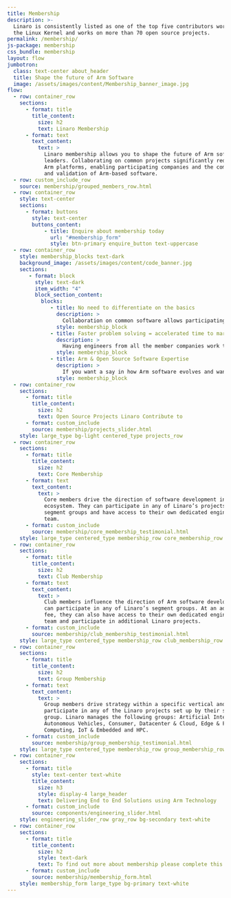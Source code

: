 ```yaml
---
title: Membership
description: >-
  Linaro is consistently listed as one of the top five contributors worldwide to
  the Linux Kernel and works on more than 70 open source projects.
permalink: /membership/
js-package: membership
css_bundle: membership
layout: flow
jumbotron:
  class: text-center about_header
  title: Shape the future of Arm Software
  image: /assets/images/content/Membership_banner_image.jpg
flow:
  - row: container_row
    sections:
      - format: title
        title_content:
          size: h2
          text: Linaro Membership
      - format: text
        text_content:
          text: >
            Linaro membership allows you to shape the future of Arm software together with Linaro and other industry
            leaders. Collaborating on common projects significantly reduces software fragmentation across the many
            Arm platforms, enabling participating companies and the community to reduce their costs for development
            and validation of Arm-based software.
  - row: custom_include_row
    source: membership/grouped_members_row.html
  - row: container_row 
    style: text-center
    sections:
      - format: buttons
        style: text-center
        buttons_content:
            - title: Enquire about membership today
              url: "#membership_form"
              style: btn-primary enquire_button text-uppercase
  - row: container_row
    style: membership_blocks text-dark
    background_image: /assets/images/content/code_banner.jpg
    sections:
       - format: block
         style: text-dark
         item_width: "4"
         block_section_content:
           blocks:
              - title: No need to differentiate on the basics
                description: > 
                  Collaboration on common software allows participating member companies to direct more resources towards differentiating their products.
                style: membership_block
              - title: Faster problem solving = accelerated time to market
                description: > 
                  Having engineers from all the member companies work together with Linaro engineers - many of which are world-reknowned Arm software experts - means more eyes on the problem.
                style: membership_block
              - title: Arm & Open Source Software Expertise
                description: > 
                  If you want a say in how Arm software evolves and want to work with leading technology companies to develop and implement actual engineering solutions, Linaro membership is for you.
                style: membership_block
  - row: container_row
    sections:
      - format: title
        title_content:
          size: h2
          text: Open Source Projects Linaro Contribute to
      - format: custom_include
        source: membership/projects_slider.html
    style: large_type bg-light centered_type projects_row
  - row: container_row
    sections:
      - format: title
        title_content:
          size: h2
          text: Core Membership
      - format: text
        text_content:
          text: >
            Core members drive the direction of software development in the Arm
            ecosystem. They can participate in any of Linaro’s projects or
            segment groups and have access to their own dedicated engineering
            team.
      - format: custom_include
        source: membership/core_membership_testimonial.html
    style: large_type centered_type membership_row core_membership_row bg-light-blue
  - row: container_row
    sections:
      - format: title
        title_content:
          size: h2
          text: Club Membership
      - format: text
        text_content:
          text: >
            Club members influence the direction of Arm software development and
            can participate in any of Linaro’s segment groups. At an additional
            fee, they can also have access to their own dedicated engineering
            team and participate in additional Linaro projects.
      - format: custom_include
        source: membership/club_membership_testimonial.html
    style: large_type centered_type membership_row club_membership_row  bg-green
  - row: container_row
    sections:
      - format: title
        title_content:
          size: h2
          text: Group Membership
      - format: text
        text_content:
          text: >
            Group members drive strategy within a specific vertical and can
            participate in any of the Linaro projects set up by their segment
            group. Linaro manages the following groups: Artificial Intelligence,
            Autonomous Vehicles, Consumer, Datacenter & Cloud, Edge & Fog
            Computing, IoT & Embedded and HPC.
      - format: custom_include
        source: membership/group_membership_testimonial.html
    style: large_type centered_type membership_row group_membership_row bg-light-gray
  - row: container_row
    sections:
      - format: title
        style: text-center text-white
        title_content:
          size: h3
          style: display-4 large_header
          text: Delivering End to End Solutions using Arm Technology 
      - format: custom_include
        source: components/engineering_slider.html
    style: engineering_slider_row gray_row bg-secondary text-white
  - row: container_row
    sections:
      - format: title
        title_content:
          size: h2
          style: text-dark
          text: To find out more about membership please complete this form
      - format: custom_include
        source: membership/membership_form.html
    style: membership_form large_type bg-primary text-white
---
```

